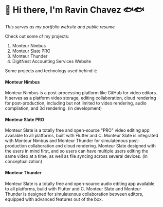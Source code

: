 # 👋 Hi there, I'm Ravin Chavez 🐟🐟

*This serves as my portfolio website and public resume*

Check out some of my projects:
1. Monteur Nimbus
2. Monteur Slate PRO
3. Monteur Thunder
4. DigitNest Accounting Services Website

Some projects and technology used behind it:
#### Monteur Nimbus

Monteur Nimbus is a post-processing platform like GitHub for video editors. It serves as a platform video storage, editing collaboration, cloud rendering for post-production, including but not limited to video rendering, audio compilation, and 3d rendering. (in development)

#### Monteur Slate PRO
Monteur Slate is a totally free and open-source "PRO" video editing app available to all platforms, built with Flutter and C. Monteur Slate is integrated with Monteur Nimbus and Monteur Thunder for simulatenous post-production collaboration and cloud rendering. Monteur Slate designed with the users in mind first, and so users can have multiple users editing the same video at a time, as well as file syncing across several devices. (in conceptualization)

#### Monteur Thunder
Monteur Slate is a totally free and open-source audio editing app available to all platforms, build with Flutter and C. Monteur Slate and Monteur Thunder is designed for simulatenous collaboration between editors, equipped with advanced features out of the box.
